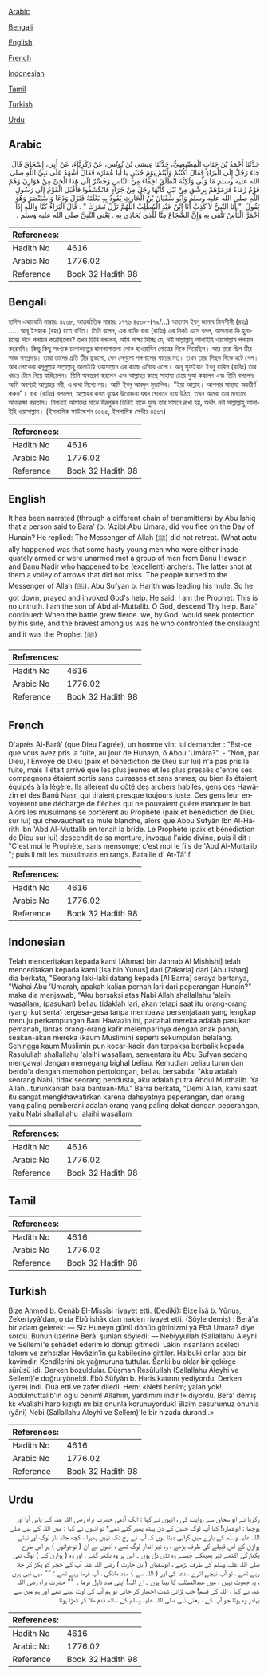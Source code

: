 [Arabic](#arabic)

[Bengali](#bengali)

[English](#english)

[French](#french)

[Indonesian](#indonesian)

[Tamil](#tamil)

[Turkish](#turkish)

[Urdu](#urdu)

## Arabic


<div dir="rtl" lang="ar" style={{fontSize:'larger',backgroundColor:'#f8f9fa',padding:20}}>
حَدَّثَنَا أَحْمَدُ بْنُ جَنَابٍ الْمِصِّيصِيُّ، حَدَّثَنَا عِيسَى بْنُ يُونُسَ، عَنْ زَكَرِيَّاءَ، عَنْ أَبِي، إِسْحَاقَ قَالَ جَاءَ رَجُلٌ إِلَى الْبَرَاءِ فَقَالَ أَكُنْتُمْ وَلَّيْتُمْ يَوْمَ حُنَيْنٍ يَا أَبَا عُمَارَةَ فَقَالَ أَشْهَدُ عَلَى نَبِيِّ اللَّهِ صلى الله عليه وسلم مَا وَلَّى وَلَكِنَّهُ انْطَلَقَ أَخِفَّاءُ مِنَ النَّاسِ وَحُسَّرٌ إِلَى هَذَا الْحَىِّ مِنْ هَوَازِنَ وَهُمْ قَوْمٌ رُمَاةٌ فَرَمَوْهُمْ بِرِشْقٍ مِنْ نَبْلٍ كَأَنَّهَا رِجْلٌ مِنْ جَرَادٍ فَانْكَشَفُوا فَأَقْبَلَ الْقَوْمُ إِلَى رَسُولِ اللَّهِ صلى الله عليه وسلم وَأَبُو سُفْيَانَ بْنُ الْحَارِثِ يَقُودُ بِهِ بَغْلَتَهُ فَنَزَلَ وَدَعَا وَاسْتَنْصَرَ وَهُوَ يَقُولُ ‏ "‏ أَنَا النَّبِيُّ لاَ كَذِبْ أَنَا ابْنُ عَبْدِ الْمُطَّلِبْ اللَّهُمَّ نَزِّلْ نَصْرَكَ ‏"‏ ‏.‏ قَالَ الْبَرَاءُ كُنَّا وَاللَّهِ إِذَا احْمَرَّ الْبَأْسُ نَتَّقِي بِهِ وَإِنَّ الشُّجَاعَ مِنَّا لَلَّذِي يُحَاذِي بِهِ ‏.‏ يَعْنِي النَّبِيَّ صلى الله عليه وسلم ‏.‏
</div>
<div style={{backgroundColor:'#f8f9fa',padding:20, marginBottom: 10}}><table> <thead> <tr> <th>References:</th> <th></th> </tr> </thead> <tbody><tr><td>Hadith No</td><td>4616</td></tr><tr><td>Arabic No</td><td>1776.02</td></tr><tr><td>Reference</td><td>Book 32 Hadith 98</td></tr></tbody></table></div>

## Bengali


<div dir="ltr" lang="bn" style={{fontSize:'larger',backgroundColor:'#f8f9fa',padding:20}}>
হাদিস একাডেমি নাম্বারঃ ৪৫০৮, আন্তর্জাতিক নাম্বারঃ ১৭৭৬ ৪৫০৮-(৭৯/...) আহমাদ ইবনু জানাব মিসসীসী (রহঃ) ..... আবূ ইসহাক (রহঃ) হতে বর্ণিত। তিনি বলেন, এক ব্যক্তি বারা (রাযিঃ) এর নিকট এসে বলল, আপনারা কি হুনায়নের দিনে পলায়ন করেছিলেন? তখন তিনি বললেন, আমি সাক্ষ্য দিচ্ছি যে, নবী সাল্লাল্লাহু আলাইহি ওয়াসাল্লাম পলায়ন করেননি। কিন্তু কিছু সংখ্যক চালাকচতুর হালকাপাতলা লোক হাওয়াযিন গোত্রের দিকে গিয়েছিল। আর তারা ছিল তীরন্দাজ সম্প্রদায়। তারা তাদের প্রতি তীর ছুড়লো, যেন সেগুলো পঙ্গপালের পায়ের মত। তখন তারা পিছন দিকে হটে গেল। আর লোকেরা রসূলুল্লাহ সাল্লাল্লাহু আলাইহি ওয়াসাল্লাম এর কাছে এগিয়ে এলো। আবূ সুফইয়ান ইবনু হারিস (রাযিঃ) তার খচ্চর টেনে নিয়ে যাচ্ছিলেন। তিনি অবতরণ করলেন এবং আল্লাহর কাছে সাহায্য চেয়ে দুআ করলেন এবং তিনি বললেনঃ আমি অবশ্যই আল্লাহর নবী, এ কথা মিথ্যে নয়। আমি ইবনু আবদুল মুত্তালিব। "ইয়া আল্লাহ। আপনার সাহায্য অবতীর্ণ করুন"। বারা (রাযিঃ) বললেন, আল্লাহর কসম যুদ্ধের উত্তেজনা যখন ঘোরতর হয়ে উঠত, তখন আমরা তার মাধ্যমে আত্মরক্ষা করতাম। নিশ্চয়ই আমাদের মাঝে বীরপুরুষ তিনিই যাকে যুদ্ধে তার সামনে রাখা হয়, অর্থাৎ নবী সাল্লাল্লাহু আলাইহি ওয়াসাল্লাম। (ইসলামিক ফাউন্ডেশন ৪৪৬৫, ইসলামিক সেন্টার ৪৪৬৭)
</div>
<div style={{backgroundColor:'#f8f9fa',padding:20, marginBottom: 10}}><table> <thead> <tr> <th>References:</th> <th></th> </tr> </thead> <tbody><tr><td>Hadith No</td><td>4616</td></tr><tr><td>Arabic No</td><td>1776.02</td></tr><tr><td>Reference</td><td>Book 32 Hadith 98</td></tr></tbody></table></div>

## English


<div dir="ltr" lang="en" style={{fontSize:'larger',backgroundColor:'#f8f9fa',padding:20}}>
It has been narrated (through a different chain of transmitters) by Abu Ishiq that a person said to Bara' (b. 'Azib):Abu Umara, did you flee on the Day of Hunain? He replied: The Messenger of Allah (ﷺ) did not retreat. (What actually happened was that some hasty young men who were either inadequately armed or were unarmed met a group of men from Banu Hawazin and Banu Nadir who happened to be (excellent) archers. The latter shot at them a volley of arrows that did not miss. The people turned to the Messenger of Allah (ﷺ). Abu Sufyan b. Harith was leading his mule. So he got down, prayed and invoked God's help. He said: I am the Prophet. This is no untruth. I am the son of Abd al-Muttalib. O God, descend Thy help. Bara' continued: When the battle grew fierce. we, by God. would seek protection by his side, and the bravest among us was he who confronted the onslaught and it was the Prophet (ﷺ)
</div>
<div style={{backgroundColor:'#f8f9fa',padding:20, marginBottom: 10}}><table> <thead> <tr> <th>References:</th> <th></th> </tr> </thead> <tbody><tr><td>Hadith No</td><td>4616</td></tr><tr><td>Arabic No</td><td>1776.02</td></tr><tr><td>Reference</td><td>Book 32 Hadith 98</td></tr></tbody></table></div>

## French


<div dir="ltr" lang="fr" style={{fontSize:'larger',backgroundColor:'#f8f9fa',padding:20}}>
D'après Al-Barâ' (que Dieu l'agrée), un homme vint lui demander : "Est-ce que vous avez pris la fuite, au jour de Hunayn, ô Abou 'Umâra?". - "Non, par Dieu, l'Envoyé de Dieu (paix et bénédiction de Dieu sur lui) n'a pas pris la fuite, mais il était arrivé que les plus jeunes et les plus pressés d'entre ses compagnons étaient sortis sans cuirasses et sans armes; ou bien ils étaient équipés à la légère. Ils allèrent du côté des archers habiles, gens des Hawâzin et des Banû Nasr, qui tiraient presque toujours juste. Ces gens leur envoyèrent une décharge de flèches qui ne pouvaient guère manquer le but. Alors les musulmans se portèrent au Prophète (paix et bénédiction de Dieu sur lui) qui chevauchait sa mule blanche, alors que Abou Sufyân Ibn Al-Hârith Ibn 'Abd Al-Muttalib en tenait la bride. Le Prophète (paix et bénédiction de Dieu sur lui) descendit de sa monture, invoqua l'aide divine, puis il dit : "C'est moi le Prophète, sans mensonge; c'est moi le fils de 'Abd Al-Muttalib "; puis il mit les musulmans en rangs. Bataille d' At-Tâ'if
</div>
<div style={{backgroundColor:'#f8f9fa',padding:20, marginBottom: 10}}><table> <thead> <tr> <th>References:</th> <th></th> </tr> </thead> <tbody><tr><td>Hadith No</td><td>4616</td></tr><tr><td>Arabic No</td><td>1776.02</td></tr><tr><td>Reference</td><td>Book 32 Hadith 98</td></tr></tbody></table></div>

## Indonesian


<div dir="ltr" lang="id" style={{fontSize:'larger',backgroundColor:'#f8f9fa',padding:20}}>
Telah menceritakan kepada kami [Ahmad bin Jannab Al Mishishi] telah menceritakan kepada kami [Isa bin Yunus] dari [Zakaria] dari [Abu Ishaq] dia berkata, "Seorang laki-laki datang kepada [Al Barra] seraya bertanya, "Wahai Abu 'Umarah, apakah kalian pernah lari dari peperangan Hunain?" maka dia menjawab, "Aku bersaksi atas Nabi Allah shallallahu 'alaihi wasallam, (pasukan) beliau tidaklah lari, akan tetapi saat itu orang-orang (yang ikut serta) tergesa-gesa tanpa membawa persenjataan yang lengkap menuju perkampungan Bani Hawazin ini, padahal mereka adalah pasukan pemanah, lantas orang-orang kafir melemparinya dengan anak panah, seakan-akan mereka (kaum Muslimin) seperti sekumpulan belalang. Sehingga kaum Muslimin pun kocar-kacir dan terpaksa berbalik kepada Rasulullah shallallahu 'alaihi wasallam, sementara itu Abu Sufyan sedang mengawal dengan memegang bighal beliau. Kemudian beliau turun dan berdo'a dengan memohon pertolongan, beliau bersabda: "Aku adalah seorang Nabi, tidak seorang pendusta, aku adalah putra Abdul Mutthalib. Ya Allah…turunkanlah bala bantuan-Mu." Barra berkata, "Demi Allah, kami saat itu sangat mengkhawatirkan karena dahsyatnya peperangan, dan orang yang paling pemberani adalah orang yang paling dekat dengan peperangan, yaitu Nabi shallallahu 'alaihi wasallam
</div>
<div style={{backgroundColor:'#f8f9fa',padding:20, marginBottom: 10}}><table> <thead> <tr> <th>References:</th> <th></th> </tr> </thead> <tbody><tr><td>Hadith No</td><td>4616</td></tr><tr><td>Arabic No</td><td>1776.02</td></tr><tr><td>Reference</td><td>Book 32 Hadith 98</td></tr></tbody></table></div>

## Tamil


<div dir="ltr" lang="ta" style={{fontSize:'larger',backgroundColor:'#f8f9fa',padding:20}}>

</div>
<div style={{backgroundColor:'#f8f9fa',padding:20, marginBottom: 10}}><table> <thead> <tr> <th>References:</th> <th></th> </tr> </thead> <tbody><tr><td>Hadith No</td><td>4616</td></tr><tr><td>Arabic No</td><td>1776.02</td></tr><tr><td>Reference</td><td>Book 32 Hadith 98</td></tr></tbody></table></div>

## Turkish


<div dir="ltr" lang="tr" style={{fontSize:'larger',backgroundColor:'#f8f9fa',padding:20}}>
Bize Ahmed b. Cenâb EI-Missîsi rivayet etti. (Dediki): Bize îsâ b. Yûnus, Zekeriyyâ'dan, o da Ebû ishâk'dan naklen rivayet etti. (Şöyle demiş) : Berâ'a bir adam gelerek: — Siz Huneyn günü dönüp gittinizmi yâ Ebâ Umara? diye sordu. Bunun üzerine Berâ' şunları söyledi: — Nebiyyullah (Sallallahu Aleyhi ve Sellem)'e şehâdet ederim ki dönüp gitmedi. Lâkin insanların aceleci takımı ve zırhsızlar Hevâzin'in şu kabilesine gittiler. Halbuki onlar atıcı bir kavimdir. Kendilerini ok yağmuruna tuttular. Sanki bu oklar bir çekirge sürüsü idi. Derken bozuldular. Düşman ResûluIIah (Sallallahu Aleyhi ve Sellem)'e doğru yöneldi. Ebû Süfyân b. Haris katırını yediyordu. Derken (yere) indi. Dua etti ve zafer diledi. Hem: «Nebi benim; yalan yok! Abdülmuttalib'in oğlu benim! Allahım, yardımını indir !» diyordu. Berâ' demiş ki: «Vallahi harb kızıştı mı biz onunla korunuyorduk! Bizim cesurumuz onunla (yâni) Nebi (Sallallahu Aleyhi ve Sellem)'le bir hizada durandı.»
</div>
<div style={{backgroundColor:'#f8f9fa',padding:20, marginBottom: 10}}><table> <thead> <tr> <th>References:</th> <th></th> </tr> </thead> <tbody><tr><td>Hadith No</td><td>4616</td></tr><tr><td>Arabic No</td><td>1776.02</td></tr><tr><td>Reference</td><td>Book 32 Hadith 98</td></tr></tbody></table></div>

## Urdu


<div dir="rtl" lang="ur" style={{fontSize:'larger',backgroundColor:'#f8f9fa',padding:20}}>
زکریا نے ابواسحاق سے روایت کی ، انہوں نے کہا : ایک آدمی حضرت براء رضی اللہ عنہ کے پاس آیا اور پوچھا : ابوعمارہ! کیا آپ لوگ حنین کے دن پیٹھ پھیر گئے تھے؟ تو انہوں نے کہا : میں اللہ کے نبی صلی اللہ علیہ وسلم کے بارے میں گواہی دیتا ہوں کہ آپ نے رخ تک نہیں پھیرا ، کچھ جلد باز لوگ اور نہتے ہوازن کے اس قبیلے کی طرف بڑھے ، وہ تیر انداز لوگ تھے ، انہوں نے ان ( نوجوانوں ) پر اس طرح یکبارگی اکٹھے تیر پھینکے جیسے وہ تڈی دل ہوں ۔ اس پر وہ بکھر گئے ، اور وہ ( ہوازن کے ) لوگ نبی صلی اللہ علیہ وسلم کی طرف بڑھے ، ابوسفیان ( بن حارث ) رضی اللہ عنہ آپ کے خچر کو پکڑ کر چلا رہے تھے ، تو آپ نیچے اترے ، دعا کی اور ( اللہ سے ) مدد مانگی ، آپ فرما رہے تھے : "" میں نبی ہوں ، یہ جھوٹ نہیں ، میں عبدالمطلب کا بیٹا ہوں ۔ اے اللہ! اپنی مدد نازل فرما ۔ "" حضرت براء رضی اللہ عنہ نے کہا : اللہ کی قسم! جب لڑائی شدت اختیار کر جاتی تو ہم آپ کی اوٹ لیتے تھے اور ہم میں سے بہادر وہ ہوتا جو آپ کے ، یعنی نبی صلی اللہ علیہ وسلم کے ساتھ قدم ملا کر کھڑا ہوتا
</div>
<div style={{backgroundColor:'#f8f9fa',padding:20, marginBottom: 10}}><table> <thead> <tr> <th>References:</th> <th></th> </tr> </thead> <tbody><tr><td>Hadith No</td><td>4616</td></tr><tr><td>Arabic No</td><td>1776.02</td></tr><tr><td>Reference</td><td>Book 32 Hadith 98</td></tr></tbody></table></div>